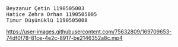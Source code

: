 <pre>
Beyzanur Çetin 1190505003
Hatice Zehra Orhan 1190505005
Timur Düşünüklü 1190505008
</pre>


https://user-images.githubusercontent.com/75632809/169709653-74df0f78-81ce-4e2c-8917-be2146352a8c.mp4

